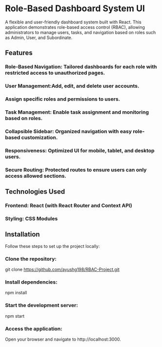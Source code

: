 # Role-Based Dashboard System UI
A flexible and user-friendly dashboard system built with React. This application demonstrates role-based access control (RBAC), allowing administrators to manage users, tasks, and navigation based on roles such as Admin, User, and Subordinate.


## Features
### Role-Based Navigation: Tailored dashboards for each role with restricted access to unauthorized pages.
### User Management:Add, edit, and delete user accounts.
### Assign specific roles and permissions to users.
### Task Management: Enable task assignment and monitoring based on roles.
### Collapsible Sidebar: Organized navigation with easy role-based customization.
### Responsiveness: Optimized UI for mobile, tablet, and desktop users.
### Secure Routing: Protected routes to ensure users can only access allowed sections.


## Technologies Used
### Frontend: React (with React Router and Context API)
### Styling: CSS Modules

## Installation
Follow these steps to set up the project locally:

### Clone the repository:
 git clone https://github.com/ayushg198/RBAC-Project.git
### Install dependencies:
 npm install
### Start the development server:
 npm start
### Access the application:
Open your browser and navigate to http://localhost:3000.
